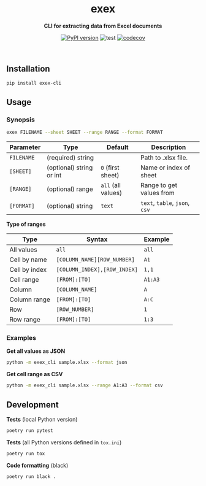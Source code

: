 <div align="center">
    <h1>exex</h1>
    <p>
        <b>CLI for extracting data from Excel documents</b>
    </p>

[![PyPI version](https://badge.fury.io/py/exex-cli.svg)](https://pypi.org/project/exex-cli/)
![test](https://github.com/vikpe/exex-cli/workflows/test/badge.svg?branch=master) [![codecov](https://codecov.io/gh/vikpe/exex-cli/branch/master/graph/badge.svg)](https://codecov.io/gh/vikpe/exex-cli)

<br>

</div>


## Installation
```sh
pip install exex-cli
```

## Usage
### Synopsis
```bash
exex FILENAME --sheet SHEET --range RANGE --format FORMAT 
```

Parameter | Type | Default | Description
--- | --- | --- | ---
`FILENAME` | (required) string | | Path to .xlsx file. 
`[SHEET]` | (optional) string or int | `0` (first sheet) | Name or index of sheet
`[RANGE]` | (optional) range | `all` (all values) | Range to get values from
`[FORMAT]` | (optional) string | `text` | `text`, `table`, `json`, `csv`

**Type of ranges**

Type | Syntax | Example
--- | --- | ---
All values | `all` | `all`
Cell by name | `[COLUMN_NAME][ROW_NUMBER]` | `A1`
Cell by index | `[COLUMN_INDEX],[ROW_INDEX]` | `1,1`
Cell range | `[FROM]:[TO]` |  `A1:A3`
Column | `[COLUMN_NAME]` | `A`
Column range | `[FROM]:[TO]` | `A:C`
Row | `[ROW_NUMBER]` | `1`
Row range | `[FROM]:[TO]` | `1:3`

### Examples

**Get all values as JSON**
```bash
python -m exex_cli sample.xlsx --format json
```

**Get cell range as CSV**
```bash
python -m exex_cli sample.xlsx --range A1:A3 --format csv
```

## Development

**Tests** (local Python version)
```sh
poetry run pytest
```

**Tests** (all Python versions defined in `tox.ini`)
```sh
poetry run tox
```

**Code formatting** (black)
```sh
poetry run black .
```

